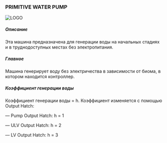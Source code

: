 ### PRIMITIVE WATER PUMP

![LOGO](https://raw.githubusercontent.com/GT-IMPACT/impact-front/main/public/media/gregtech/primwaterpump.png)

##### Описание

Эта машина предназначена для генерации воды на начальных стадиях и в труднодоступных местах без электропитания.

##### Главное

Машина генерирует воду без электричества в зависимости от биома, в котором находится контроллер.

##### Коэффициент генерации воды

Коэффициент генерации воды = h. Коэффициент изменяется с помощью Output Hatch:

— Pump Output Hatch: h = 1

— ULV Output Hatch: h = 2

— LV Output Hatch: h = 3


